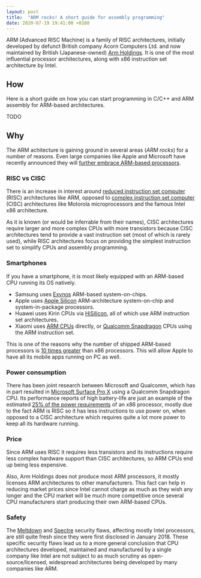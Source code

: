 ```yaml
---
layout: post
title:  "ARM rocks! A short guide for assembly programming"
date: 2020-07-19 19:41:00 +0100
---
```


ARM (Advanced RISC Machine) is a family of RISC architectures, initially developed by defunct British company Acorn Computers Ltd. and now maintained by British (Japanese-owned) [Arm Holdings](https://www.arm.com/). It is one of the most influential processor architectures, along with x86 instruction set architecture by Intel.

## How

Here is a short guide on how you can start programming in C/C++ and ARM assembly for ARM-based architectures.

TODO

## Why

The ARM achitecture is gaining ground in several areas (*ARM rocks*) for a number of reasons. Even large companies like Apple and Microsoft have recently announced they will [further embrace ARM-based processors](https://siliconangle.com/2020/06/26/exiting-x86-apple-microsoft-embracing-arm-based-pc/).

### RISC vs CISC

There is an increase in interest around [reduced instruction set computer](https://en.wikipedia.org/wiki/Reduced_instruction_set_computer) (RISC) architectures like ARM, opposed to [complex instruction set computer](https://en.wikipedia.org/wiki/Complex_instruction_set_computer) (CISC) architectures like Motorola microprocessors and the famous Intel x86 architecture.

As it is known (or would be inferrable from their names), CISC architectures require larger and more complex CPUs with more transistors because CISC architectures tend to provide a vast instruction set (most of which is rarely used), while RISC architectures focus on providing the simplest instruction set to simplify CPUs and assembly programming.

### Smartphones

If you have a smartphone, it is most likely equipped with an ARM-based CPU running its OS natively.
- Samsung uses [Exynos](https://en.wikipedia.org/wiki/Exynos) ARM-based system-on-chips.
- Apple uses [Apple Silicon](https://en.wikipedia.org/wiki/Apple_Silicon) ARM-architecture system-on-chip and system-in-package processors.
- Huawei uses Kirin CPUs via [HiSilicon](https://en.wikipedia.org/wiki/HiSilicon), all of which use ARM instruction set architectures.
- Xiaomi uses [ARM CPUs](https://www.arm.com/products/silicon-ip-cpu) directly, or [Qualcomm Snapdragon](https://en.wikipedia.org/wiki/Qualcomm_Snapdragon) CPUs using the ARM instruction set.

This is one of the reasons why the number of shipped ARM-based processors is [10 times greater](https://siliconangle.com/2020/06/26/exiting-x86-apple-microsoft-embracing-arm-based-pc/) than x86 processors. This will allow Apple to have all its mobile apps running on PC as well.

### Power consumption

There has been joint research between Microsoft and Qualcomm, which has in part resulted in [Microsoft Surface Pro X](https://www.microsoft.com/en-us/p/surface-pro-x/8vdnrp2m6hhc) using a Qualcomm Snapdragon CPU. Its performance reports of high battery-life are just an example of the estimated [25% of the power requirements](https://siliconangle.com/2020/06/26/exiting-x86-apple-microsoft-embracing-arm-based-pc/) of an x86 processor, mostly due to the fact ARM is RISC so it has less instructions to use power on, when opposed to a CISC architecture which requires quite a lot more power to keep all its hardware running.

### Price

Since ARM uses RISC it requires less transistors and its instructions require less complex hardware support than CISC architectures, so ARM CPUs end up being less expensive.

Also, Arm Holdings does not produce most ARM processors, it mostly licenses ARM architectures to other manufacturers. This fact can help in reducing market prices since Intel cannot charge as much as they wish any longer and the CPU market will be much more competitive once several CPU manufacturers start producing their own ARM-based CPUs.

### Safety

The [Meltdown](https://en.wikipedia.org/wiki/Meltdown_(security_vulnerability)) and [Spectre](https://en.wikipedia.org/wiki/Spectre_(security_vulnerability)) security flaws, affecting mostly Intel processors, are still quite fresh since they were first disclosed in January 2018. These specific security flaws lead us to a more general conclusion that CPU architectures developed, maintained and manufactured by a single company like Intel are not subject to as much scrutiny as open-source/licensed, widespread architectures being developed by many companies like ARM.
